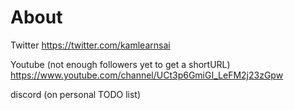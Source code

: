 # About

Twitter
https://twitter.com/kamlearnsai

Youtube (not enough followers yet to get a shortURL)
https://www.youtube.com/channel/UCt3p6GmiGI_LeFM2j23zGpw

discord
(on personal TODO list)
